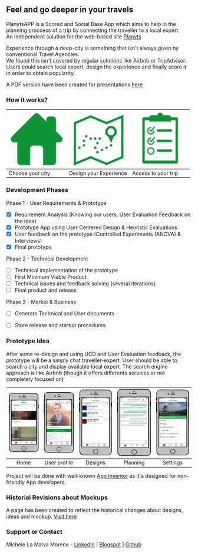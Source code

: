 ## Feel and go deeper in your travels

PlanytsAPP is a Scored and Social Base App which aims to help in the planning proccess of a trip by connecting the traveller to a local expert.  
An independent solution for the web-based site [Planyts](http://www.planyts.com/)

Experience through a deep-city is something that isn't always given by conventional Travel Agencies.  
We found this isn't covered by regular solutions like Airbnb or TripAdvisor.  
Users could search local expert, design the experience and finally score it in order to obtain popularity.

A PDF version have been created for presentations [here](https://raw.githubusercontent.com/Mickyleitor/PlanytsAPP/master/docs/Planyts.pdf)

### How it works?

| <img src="https://raw.githubusercontent.com/Mickyleitor/PlanytsAPP/master/source/icon_home.png" width="150"> | <img src="https://raw.githubusercontent.com/Mickyleitor/PlanytsAPP/master/source/icon_travel.png" width="150"> | <img src="https://raw.githubusercontent.com/Mickyleitor/PlanytsAPP/master/source/icon_design.png" width="150">
| -------------------------- | -------------------------- | -------------------------- |
|      Choose your city      |   Design your Experience   |    Access to your trip     |


### Development Phases

Phase 1 - User Requirements & Prototype
* [x] Requirement Analysis (Knowing our users, User Evaluation Feedback on the idea)
* [x] Prototype App using User Centered Design & Heuristic Evaluations
* [x] User feedback on the prototype (Controlled Experiments (ANOVA) & Interviews)
* [x] Final prototype

Phase 2 - Technical Development
* [ ] Technical implementation of the prototype
* [ ] First Minimum Viable Product
* [ ] Technical issues and feedback solving (several iterations)
* [ ] Final product and release

Phase 3 - Market & Business
* [ ] Generate Technical and User documents
* [ ] Store release and startup procedures


### Prototype Idea

After some re-design and using UCD and User Evaluation feedback, the prototype will be a simply chat traveller-expert. User should be able to search a city and display available local expert. The search engine approach is like Airbnb (though it offers differents services or not completely focused on)

| <img src="https://raw.githubusercontent.com/Mickyleitor/PlanytsAPP/master/docs/FinalProduct/Balsamiq-home.png" width="150"> | <img src="https://raw.githubusercontent.com/Mickyleitor/PlanytsAPP/master/docs/FinalProduct/Balsamiq-User.png" width="150">| <img src="https://raw.githubusercontent.com/Mickyleitor/PlanytsAPP/master/docs/FinalProduct/Balsamiq-Designs.png" width="150"> | <img src="https://raw.githubusercontent.com/Mickyleitor/PlanytsAPP/master/docs/FinalProduct/Balsamiq-Planning.png" width="150"> | <img src="https://raw.githubusercontent.com/Mickyleitor/PlanytsAPP/master/docs/FinalProduct/Balsamiq-Settings.png" width="150">
|      :---:     |      :---:      |      :---:     |      :---:      |      :---:     |
|      Home      |   User profile   |    Designs     |    Planning     |    Settings     | 

Project will be done with well-known [App Inventor](http://appinventor.mit.edu) as it's designed for non-friendly App developers.

### Historial Revisions about Mockups

A page has been created to reflect the historical changes about designs, ideas and mockup. [Visit here](https://mickyleitor.github.io/PlanytsAPP/docs/)

### Support or Contact

Michele La Malva Moreno - [LinkedIn](https://www.linkedin.com/in/michele-la-malva-moreno/) | [Blogspot](https://mickysim.blogspot.com/) | [Github](https://github.com/Mickyleitor)

